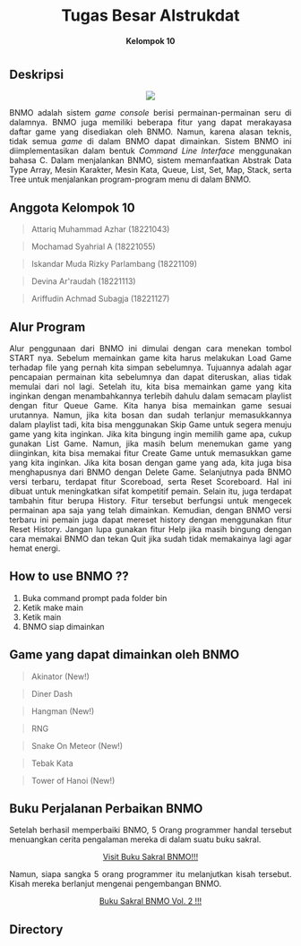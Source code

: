 <h1 align="center"> Tugas Besar Alstrukdat <h4 align="center"> Kelompok 10 <h4> <h1>

## Deskripsi 
<div align="center">
<img src="https://user-images.githubusercontent.com/110550218/199711955-354632d1-cb0c-449f-8f3a-461be3d38099.png">
</div>

<p align="justify"> BNMO adalah sistem <i>game console</i> berisi permainan-permainan seru di dalamnya. BNMO juga memiliki beberapa fitur yang dapat merakayasa daftar game yang disediakan oleh BNMO. Namun, karena alasan teknis, tidak semua <i>game</i> di dalam BNMO dapat dimainkan. Sistem BNMO ini diimplementasikan dalam bentuk <i>Command Line Interface</i> menggunakan bahasa C. Dalam menjalankan BNMO, sistem memanfaatkan Abstrak Data Type Array, Mesin Karakter, Mesin Kata, Queue, List, Set, Map, Stack, serta Tree untuk menjalankan program-program menu di dalam BNMO. <p>

## Anggota Kelompok 10
  >Attariq Muhammad Azhar (18221043)
  
  >Mochamad Syahrial A (18221055)
  
  >Iskandar Muda Rizky Parlambang (18221109)
  
  > Devina Ar'raudah (18221113)
  
  > Ariffudin Achmad Subagja (18221127)

## Alur Program
<p align="justify"> Alur penggunaan dari BNMO ini dimulai dengan cara menekan tombol START nya. Sebelum memainkan game kita harus melakukan Load Game terhadap file yang pernah kita simpan sebelumnya. Tujuannya adalah agar pencapaian permainan kita sebelumnya dan dapat diteruskan, alias tidak memulai dari nol lagi. Setelah itu, kita bisa memainkan game yang kita inginkan dengan menambahkannya terlebih dahulu dalam semacam playlist dengan fitur Queue Game. Kita hanya bisa memainkan game sesuai urutannya. Namun, jika kita bosan dan sudah terlanjur memasukkannya dalam playlist tadi, kita bisa menggunakan Skip Game untuk segera menuju game yang kita inginkan. Jika kita bingung ingin memilih game apa, cukup gunakan List Game. Namun, jika masih belum menemukan game yang diinginkan, kita bisa memakai fitur Create Game untuk memasukkan game yang kita inginkan. Jika kita bosan dengan game yang ada, kita juga bisa menghapusnya dari BNMO dengan Delete Game. Selanjutnya pada BNMO versi terbaru, terdapat fitur Scoreboad, serta Reset Scoreboard. Hal ini dibuat untuk meningkatkan sifat kompetitif pemain. Selain itu, juga terdapat tambahin fitur berupa History. Fitur tersebut berfungsi untuk mengecek permainan apa saja yang telah dimainkan. Kemudian, dengan BNMO versi terbaru ini pemain juga dapat mereset history dengan menggunakan fitur Reset History. Jangan lupa gunakan fitur Help jika masih bingung dengan cara memakai BNMO dan tekan Quit jika sudah tidak memakainya lagi agar hemat energi. <p>

## How to use BNMO ??
1. Buka command prompt pada folder bin
2. Ketik make main
3. Ketik main
4. BNMO siap dimainkan 

## Game yang dapat dimainkan oleh BNMO
> Akinator (New!)

> Diner Dash

> Hangman (New!)

> RNG

> Snake On Meteor (New!)

> Tebak Kata

> Tower of Hanoi (New!)

## Buku Perjalanan Perbaikan BNMO
<p align="justify">
Setelah berhasil memperbaiki BNMO, 5 Orang programmer handal tersebut menuangkan cerita pengalaman mereka di dalam suatu buku sakral. <p>
 
<p align="Center">
  <a href="https://drive.google.com/drive/folders/19nget4JQghYiOb5zmSfVUjlL9DNyzOtn?usp=share_link">Visit Buku Sakral BNMO!!!
  <a>
<p>

<p align="justify">
Namun, siapa sangka 5 orang programmer itu melanjutkan kisah tersebut. Kisah mereka berlanjut mengenai pengembangan BNMO. 
<p>

<p align="Center">
  <a href="https://drive.google.com/drive/folders/19nget4JQghYiOb5zmSfVUjlL9DNyzOtn?usp=share_link"> Buku Sakral BNMO Vol. 2 !!!
  <a>
<p>

## Directory
